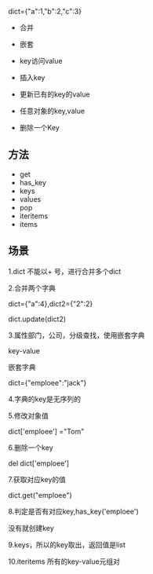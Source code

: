 dict={"a":1,"b":2,"c":3}

* 合并

* 嵌套

* key访问value

* 插入key
* 更新已有的key的value
* 任意对象的key,value
* 删除一个Key

## 方法

* get
* has\_key
* keys
* values
* pop
* iteritems
* items

## 场景

1.dict 不能以+ 号，进行合并多个dict

2.合并两个字典

dict={"a":4},dict2={"2":2}

dict.update\(dict2\)

3.属性部门，公司，分级查找，使用嵌套字典

key-value

嵌套字典

dict={"emploee":"jack"}

4.字典的key是无序列的

5.修改对象值

dict\['emploee'\] ="Tom"

6.删除一个key

del dict\['emploee'\]

7.获取对应key的值

dict.get\("emploee"\)

8.判定是否有对应key,has\_key\('emploee'\)

没有就创建key

9.keys，所以的key取出，返回值是list

10.iteritems 所有的key-value元组对



